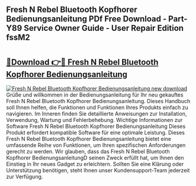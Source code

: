 ## Fresh N Rebel Bluetooth Kopfhorer Bedienungsanleitung PDf Free Download - Part-Y89 Service Owner Guide - User Repair Edition fssM2

# <h2><a href="http://df4839k.blite.top/?on=Fresh+N+Rebel+Bluetooth+Kopfhorer+Bedienungsanleitung">🔗Download 👉🔴 Fresh N Rebel Bluetooth Kopfhorer Bedienungsanleitung</a></h2>

[![Fresh N Rebel Bluetooth Kopfhorer Bedienungsanleitung new download](https://i.imgur.com/lujVjoI.png)](http://df4839k.blite.top/?on=Fresh+N+Rebel+Bluetooth+Kopfhorer+Bedienungsanleitung)
Grüße und willkommen in der Bedienungsanleitung für Ihr neu gekauftes Fresh N Rebel Bluetooth Kopfhorer Bedienungsanleitung. Dieses Handbuch soll Ihnen helfen, die Funktionen und Funktionen Ihres Produkts einfach zu navigieren. Im Inneren finden Sie detaillierte Anweisungen zur Installation, Verwendung, Wartung und Fehlerbehebung. Wichtige Informationen zur Software Fresh N Rebel Bluetooth Kopfhorer Bedienungsanleitung Dieses Produkt erfordert kompatible Software für eine optimale Leistung. Dieses Fresh N Rebel Bluetooth Kopfhorer Bedienungsanleitung bietet eine umfassende Reihe von Funktionen, um Ihren spezifischen Anforderungen gerecht zu werden. Wir glauben, dass das Fresh N Rebel Bluetooth Kopfhorer BedienungsanleitungD seinen Zweck erfüllt hat, um Ihnen den Einstieg in Ihr neues Gadget zu erleichtern. Sollten Sie eine Klärung oder Unterstützung benötigen, steht Ihnen unser Kundensupport-Team jederzeit zur Verfügung.
